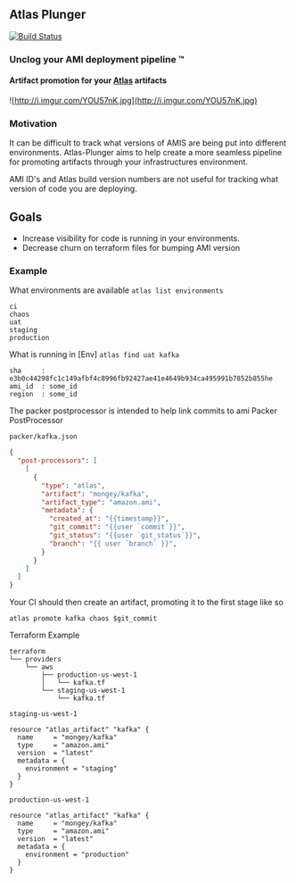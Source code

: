 ## Atlas Plunger
[![Build Status](https://travis-ci.org/Mongey/atlas-plunger.svg?branch=master)](https://travis-ci.org/Mongey/atlas-plunger)
### Unclog your AMI deployment pipeline ™
#### Artifact promotion for your [Atlas](https://atlas.hashicorp.com) artifacts
![http://i.imgur.com/YOU57nK.jpg](http://i.imgur.com/YOU57nK.jpg)

### Motivation
It can be difficult to track what versions of AMIS are being put into different
environments. Atlas-Plunger aims to help create a more seamless pipeline for
promoting artifacts through your infrastructures environment.

AMI ID's and Atlas build version numbers are not useful for tracking what
version of code you are deploying.

## Goals
* Increase visibility for code is running in your environments.
* Decrease churn on terraform files for bumping AMI version

### Example
What environments are available
`atlas list environments`
```
ci
chaos
uat
staging
production
```

What is running in [Env]
`atlas find uat kafka`
```
sha     : e3b0c44298fc1c149afbf4c8996fb92427ae41e4649b934ca495991b7852b855he
ami_id  : some_id
region  : some_id 
```

The packer postprocessor is intended to help link commits to ami
Packer PostProcessor

`packer/kafka.json`
```json
{
  "post-processors": [
    [
      {
        "type": "atlas",
        "artifact": "mongey/kafka",
        "artifact_type": "amazon.ami",
        "metadata": {
          "created_at": "{{timestamp}}",
          "git_commit": "{{user `commit`}}",
          "git_status": "{{user `git_status`}}",
          "branch": "{{ user `branch` }}",
        }
      }
    ]
  ]
}

```
Your CI should then create an artifact, promoting it to the first stage like so

```
atlas promote kafka chaos $git_commit
```


Terraform Example
```
terraform
└── providers
    └── aws
        ├── production-us-west-1
        │   └── kafka.tf
        └── staging-us-west-1
            └── kafka.tf
```

`staging-us-west-1`
```hcl
resource "atlas_artifact" "kafka" {
  name     = "mongey/kafka"
  type     = "amazon.ami"
  version  = "latest"
  metadata = {
    environment = "staging"
  }
}

```
`production-us-west-1`
```hcl
resource "atlas_artifact" "kafka" {
  name     = "mongey/kafka"
  type     = "amazon.ami"
  version  = "latest"
  metadata = {
    environment = "production"
  }
}
```


